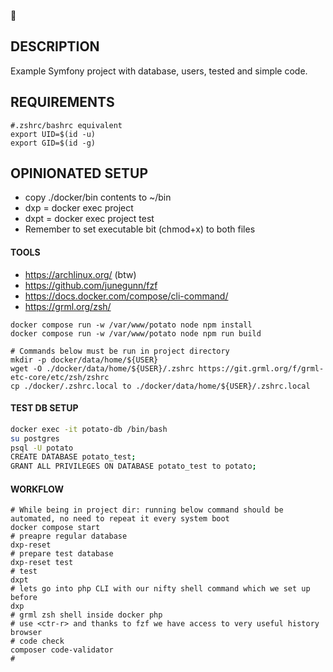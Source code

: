 🥔
## DESCRIPTION
Example Symfony project with database, users, tested and simple code.

## REQUIREMENTS
```shell
#.zshrc/bashrc equivalent
export UID=$(id -u)
export GID=$(id -g)
```

## OPINIONATED SETUP
* copy ./docker/bin contents to ~/bin
* dxp = docker exec project
* dxpt = docker exec project test
* Remember to set executable bit (chmod+x) to both files

#### TOOLS
* https://archlinux.org/ (btw)
* https://github.com/junegunn/fzf
* https://docs.docker.com/compose/cli-command/
* https://grml.org/zsh/

```shell
docker compose run -w /var/www/potato node npm install
docker compose run -w /var/www/potato node npm run build
```

```shell
# Commands below must be run in project directory
mkdir -p docker/data/home/${USER}
wget -O ./docker/data/home/${USER}/.zshrc https://git.grml.org/f/grml-etc-core/etc/zsh/zshrc
cp ./docker/.zshrc.local to ./docker/data/home/${USER}/.zshrc.local
```

#### TEST DB SETUP

```sh
docker exec -it potato-db /bin/bash
su postgres
psql -U potato
CREATE DATABASE potato_test;
GRANT ALL PRIVILEGES ON DATABASE potato_test to potato;
```

#### WORKFLOW
```shell
# While being in project dir: running below command should be automated, no need to repeat it every system boot
docker compose start
# preapre regular database
dxp-reset
# prepare test database
dxp-reset test
# test
dxpt
# lets go into php CLI with our nifty shell command which we set up before
dxp
# grml zsh shell inside docker php
# use <ctr-r> and thanks to fzf we have access to very useful history browser
# code check
composer code-validator
#
```
